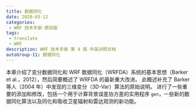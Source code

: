 ```yaml
---
title: 数据同化
date: 2020-03-12
categories:
 - WRF 技术手册-第四版
tags:
 - translate
 - WRF
description: WRF 技术手册 第 4 版 中英对照文档
autoGroup-11: 数据同化
---
```


本章介绍了变分数据同化和 WRF 数据同化（WRFDA）系统的基本思想（Barker et al.，2012），然后简要概述了 WRFDA 的最新重大改进。
此概述补充了 Barker 等人（2004 年）中发现的三维变分（3D-Var）算法的原始说明。
进行了一些重要的添加和修改，包括一个用于计算背景误差协方差的实用程序 `gen`，一些新的数据同化算法以及同化和吸收卫星辐射和雷达观测的新功能。
